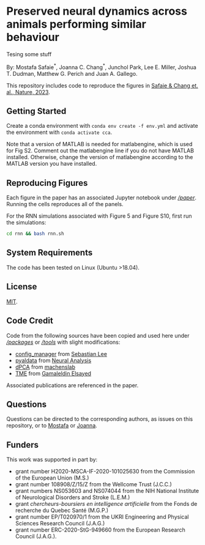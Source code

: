 # Preserved neural dynamics across animals performing similar behaviour

Tesing some stuff


By: Mostafa Safaie<sup>\*</sup>, Joanna C. Chang<sup>\*</sup>, Junchol Park, Lee E. Miller, Joshua T. Dudman, Matthew G. Perich and Juan A. Gallego.

This repository includes code to reproduce the figures in [Safaie & Chang et. al., Nature, 2023](https://www.nature.com/articles/s41586-023-06714-0).

## Getting Started

Create a conda environment with ```conda env create -f env.yml``` and activate the environment with ```conda activate cca```.

Note that a version of MATLAB is needed for matlabengine, which is used for Fig S2.
Comment out the matlabengine line if you do not have MATLAB installed.
Otherwise, change the version of matlabengine according to the MATLAB version you have installed.

## Reproducing Figures

Each figure in the paper has an associated Jupyter notebook under [*/paper*](/paper).
Running the cells reproduces all of the panels.

For the RNN simulations associated with Figure 5 and Figure S10, first run the simulations:

```bash
cd rnn && bash rnn.sh
```

## System Requirements

The code has been tested on Linux (Ubuntu >18.04).

## License

[MIT](https://opensource.org/license/mit/).

## Code Credit

Code from the following sources have been copied and used here under  [*/packages*](/packages) or [*/tools*](/tools) with slight modifications:

* [config_manager](https://github.com/seblee97/config_package) from [Sebastian Lee](https://github.com/seblee97)
* [pyaldata](https://github.com/NeuralAnalysis/PyalData) from [Neural Analysis](https://github.com/NeuralAnalysis)
* [dPCA](https://github.com/machenslab/dPCA/tree/master/matlab) from [machenslab](https://github.com/machenslab)
* [TME](https://github.com/gamaleldin/TME/tree/master) from [Gamaleldin Elsayed](https://github.com/gamaleldin)

Associated publications are referenced in the paper.

## Questions

Questions can be directed to the corresponding authors, as issues on this repository, or to [Mostafa](mailto:mostafa.safaie@gmail.com) or [Joanna](mailto:joanna.changc@gmail.com).

## Funders

This work was supported in part by: 
- grant number H2020-MSCA-IF-2020-101025630 from the Commission of the European Union (M.S.)
- grant number 108908/Z/15/Z from the Wellcome Trust (J.C.C.)
-  grant numbers NS053603 and NS074044 from the NIH National Institute of Neurological Disorders and Stroke (L.E.M.)
-  grant _chercheurs-boursiers en intelligence artificielle_ from the Fonds de recherche du Quebec Santé (M.G.P.)
-  grant number EP/T020970/1 from the UKRI Engineering and Physical Sciences Research Council (J.A.G.)
-  grant number ERC-2020-StG-949660 from the European Research Council (J.A.G.).
